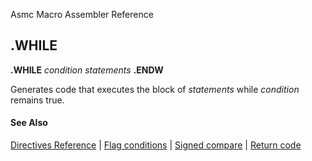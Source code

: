 Asmc Macro Assembler Reference

## .WHILE

**.WHILE** _condition_
   _statements_
   **.ENDW**


Generates code that executes the block of _statements_ while _condition_ remains true.

#### See Also

[Directives Reference](readme.md) | [Flag conditions](flags.md) | [Signed compare](signed.md) | [Return code](return.md)